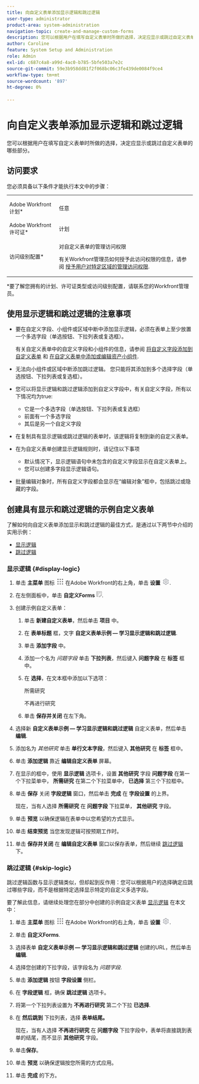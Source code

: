 ```yaml
---
title: 向自定义表单添加显示逻辑和跳过逻辑
user-type: administrator
product-area: system-administration
navigation-topic: create-and-manage-custom-forms
description: 您可以根据用户在填写自定义表单时所做的选择，决定应显示或跳过自定义表单的哪些部分。
author: Caroline
feature: System Setup and Administration
role: Admin
exl-id: c687c4a8-a99d-4ac0-b785-5bfe503a7e2c
source-git-commit: 59e3b958dd81f2f068bc06c3fe439de0084f9ce4
workflow-type: tm+mt
source-wordcount: '897'
ht-degree: 0%

---
```


# 向自定义表单添加显示逻辑和跳过逻辑

您可以根据用户在填写自定义表单时所做的选择，决定应显示或跳过自定义表单的哪些部分。

## 访问要求

您必须具备以下条件才能执行本文中的步骤：

<table style="table-layout:auto"> 
 <col> 
 <col> 
 <tbody> 
  <tr data-mc-conditions=""> 
   <td role="rowheader"> <p>Adobe Workfront计划*</p> </td> 
   <td>任意</td> 
  </tr> 
  <tr> 
   <td role="rowheader">Adobe Workfront许可证*</td> 
   <td>计划</td> 
  </tr> 
  <tr data-mc-conditions=""> 
   <td role="rowheader">访问级别配置*</td> 
   <td> <p>对自定义表单的管理访问权限</p> <p>有关Workfront管理员如何授予此访问权限的信息，请参阅 <a href="../../../administration-and-setup/add-users/configure-and-grant-access/grant-users-admin-access-certain-areas.md" class="MCXref xref">授予用户对特定区域的管理访问权限</a>.</p> </td> 
  </tr>  
 </tbody> 
</table>

&#42;要了解您拥有的计划、许可证类型或访问级别配置，请联系您的Workfront管理员。

## 使用显示逻辑和跳过逻辑的注意事项

* 要在自定义字段、小组件或区域中断中添加显示逻辑，必须在表单上至少放置一个多选字段（单选按钮、下拉列表或复选框）。

   有关自定义表单中的自定义字段和小组件的信息，请参阅 [将自定义字段添加到自定义表单](../../../administration-and-setup/customize-workfront/create-manage-custom-forms/add-a-custom-field-to-a-custom-form.md) 和 [在自定义表单中添加或编辑资产小组件](../../../administration-and-setup/customize-workfront/create-manage-custom-forms/add-widget-or-edit-its-properties-in-a-custom-form.md).

* 无法向小组件或区域中断添加跳过逻辑。 您只能将其添加到多个选择字段（单选按钮、下拉列表或复选框）。

* 您可以将显示逻辑和跳过逻辑添加到自定义字段中，有关自定义字段，所有以下情况均为true:

   * 它是一个多选字段（单选按钮、下拉列表或复选框）
   * 前面有一个多选字段
   * 其后是另一个自定义字段

* 在复制具有显示逻辑或跳过逻辑的表单时，该逻辑将复制到新的自定义表单。
* 在为自定义表单创建显示逻辑规则时，请记住以下事项

   * 默认情况下，显示逻辑语句中未包含的自定义字段显示在自定义表单上。
   * 您可以创建多字段显示逻辑语句。

* 批量编辑对象时，所有自定义字段都会显示在“编辑对象”框中，包括跳过或隐藏的字段。

## 创建具有显示和跳过逻辑的示例自定义表单

了解如何向自定义表单添加显示和跳过逻辑的最佳方式，是通过以下两节中介绍的实用示例：

* [显示逻辑](#display-logic)
* [跳过逻辑](#skip-logic)

### 显示逻辑 {#display-logic}

1. 单击 **主菜单** 图标 ![](assets/main-menu-icon.png) 在Adobe Workfront的右上角，单击 **设置** ![](assets/gear-icon-settings.png).

1. 在左侧面板中，单击 **自定义Forms** ![](assets/custom-forms-icon.png).

1. 创建示例自定义表单：

   1. 单击 **新建自定义表单**，然后单击 **项目** 中。

   1. 在 **表单标题** 框，文字 **自定义表单示例 — 学习显示逻辑和跳过逻辑**.

   1. 单击 **添加字段** 中。
   1. 添加一个名为 *问题字段* 单击 **下拉列表**，然后键入 **问题字段** 在 **标签** 框中。

   1. 在 **选择**，在文本框中添加以下选项：

      所需研究

      不再进行研究

   1. 单击 **保存并关闭** 在左下角。

1. 选择新 **自定义表单示例 — 学习显示逻辑和跳过逻辑** 自定义表单，然后单击 **编辑**.

1. 添加名为 *其他研究* 单击 **单行文本字段**，然后键入 **其他研究** 在 **标签** 框中。

1. 单击 **添加逻辑** 靠近 **编辑自定义表单** 屏幕。

1. 在显示的框中，使用 **显示逻辑** 选项卡，设置 **其他研究** 字段 **问题字段** 在第一个下拉菜单中， **所需研究** 在第二个下拉菜单中， **已选择** 第三个下拉框中。
1. 单击 **保存** 关闭 **字段逻辑** 窗口，然后单击 **完成** 在 **字段设置** 的上界。

   现在，当有人选择 **所需研究** 在 **问题字段** 下拉菜单， **其他研究** 字段。

1. 单击 **预览** 以确保逻辑在表单中以您希望的方式显示。
1. 单击 **结束预览** 当您发现逻辑可按预期工作时。
1. 单击 **保存并关闭** 在 **编辑自定义表单** 窗口以保存表单，然后继续 [跳过逻辑](#skip-logic) 下。

### 跳过逻辑 {#skip-logic}

跳过逻辑函数与显示逻辑类似，但却起到反作用：您可以根据用户的选择确定应跳过哪些字段，而不是根据特定选择显示特定的自定义多选字段。

要了解此信息，请继续处理您在部分中创建的示例自定义表单 [显示逻辑](#display-logic) 在本文中：

1. 单击 **主菜单** 图标 ![](assets/main-menu-icon.png) 在Adobe Workfront的右上角，单击 **设置** ![](assets/gear-icon-settings.png).

1. 单击 **自定义Forms**.
1. 选择表单 **自定义表单示例 — 学习显示逻辑和跳过逻辑** 创建的URL，然后单击 **编辑**.

1. 选择您创建的下拉字段，该字段名为 *问题字段*.
1. 单击 **添加逻辑** 按钮 **字段设置** 侧栏。

1. 在 **字段逻辑** 框，确保 **跳过逻辑** 选项卡。

1. 将第一个下拉列表设置为 **不再进行研究** 第二个下拉 **已选择**.

1. 在 **然后跳到** 下拉列表，选择 **表单结尾。**

   现在，当有人选择 **不再进行研究** 在 **问题字段** 下拉字段中，表单将直接跳到表单的结尾，而不显示 **其他研究** 字段。

1. 单击&#x200B;**保存**。
1. 单击 **预览**  以确保逻辑按您所需的方式应用。
1. 单击 **完成** 的下方。
